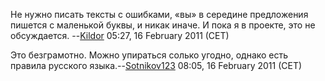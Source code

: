 Не нужно писать тексты с ошибками, «вы» в середине предложения пишется с
маленькой буквы, и никак иначе. И пока я в проекте, это не обсуждается.
--[Kildor](User:Kildor "wikilink") 05:27, 16 February 2011 (CET)

Это безграмотно. Можно упираться солько угодно, однако есть правила
русского языка.--[Sotnikov123](User:Sotnikov123 "wikilink") 08:05, 16
February 2011 (CET)